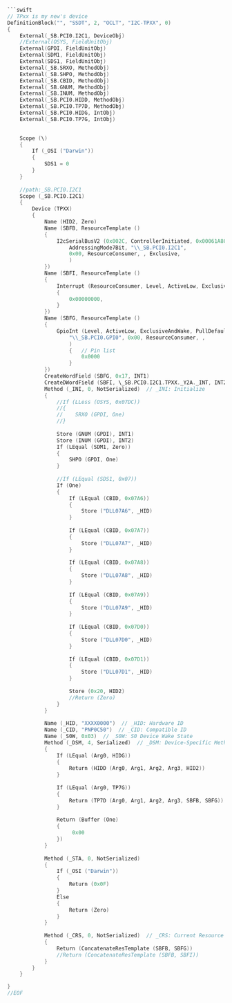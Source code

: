 ```swift
```swift
// TPxx is my new's device
DefinitionBlock("", "SSDT", 2, "OCLT", "I2C-TPXX", 0)
{
    External(_SB.PCI0.I2C1, DeviceObj)
    //External(OSYS, FieldUnitObj)
    External(GPDI, FieldUnitObj)
    External(SDM1, FieldUnitObj)
    External(SDS1, FieldUnitObj)
    External(_SB.SRXO, MethodObj)
    External(_SB.SHPO, MethodObj)
    External(_SB.CBID, MethodObj)
    External(_SB.GNUM, MethodObj)
    External(_SB.INUM, MethodObj)
    External(_SB.PCI0.HIDD, MethodObj)
    External(_SB.PCI0.TP7D, MethodObj)
    External(_SB.PCI0.HIDG, IntObj)
    External(_SB.PCI0.TP7G, IntObj)
    

    Scope (\)
    {
        If (_OSI ("Darwin"))
        {
            SDS1 = 0
        }
    }
    
    //path:_SB.PCI0.I2C1
    Scope (_SB.PCI0.I2C1)
    {
        Device (TPXX)
        {
            Name (HID2, Zero)
            Name (SBFB, ResourceTemplate ()
            {
                I2cSerialBusV2 (0x002C, ControllerInitiated, 0x00061A80,
                    AddressingMode7Bit, "\\_SB.PCI0.I2C1",
                    0x00, ResourceConsumer, , Exclusive,
                    )
            })
            Name (SBFI, ResourceTemplate ()
            {
                Interrupt (ResourceConsumer, Level, ActiveLow, ExclusiveAndWake, ,, _Y2A)
                {
                    0x00000000,
                }
            })
            Name (SBFG, ResourceTemplate ()
            {
                GpioInt (Level, ActiveLow, ExclusiveAndWake, PullDefault, 0x0000,
                    "\\_SB.PCI0.GPI0", 0x00, ResourceConsumer, ,
                    )
                    {   // Pin list
                        0x0000
                    }
            })
            CreateWordField (SBFG, 0x17, INT1)
            CreateDWordField (SBFI, \_SB.PCI0.I2C1.TPXX._Y2A._INT, INT2)  // _INT: Interrupts
            Method (_INI, 0, NotSerialized)  // _INI: Initialize
            {
                //If (LLess (OSYS, 0x07DC))
                //{
                //    SRXO (GPDI, One)
                //}
    
                Store (GNUM (GPDI), INT1)
                Store (INUM (GPDI), INT2)
                If (LEqual (SDM1, Zero))
                {
                    SHPO (GPDI, One)
                }
    
                //If (LEqual (SDS1, 0x07))
                If (One)
                {
                    If (LEqual (CBID, 0x07A6))
                    {
                        Store ("DLL07A6", _HID)
                    }
    
                    If (LEqual (CBID, 0x07A7))
                    {
                        Store ("DLL07A7", _HID)
                    }
    
                    If (LEqual (CBID, 0x07A8))
                    {
                        Store ("DLL07A8", _HID)
                    }
    
                    If (LEqual (CBID, 0x07A9))
                    {
                        Store ("DLL07A9", _HID)
                    }
    
                    If (LEqual (CBID, 0x07D0))
                    {
                        Store ("DLL07D0", _HID)
                    }
    
                    If (LEqual (CBID, 0x07D1))
                    {
                        Store ("DLL07D1", _HID)
                    }
    
                    Store (0x20, HID2)
                    //Return (Zero)
                }
            }
    
            Name (_HID, "XXXX0000")  // _HID: Hardware ID
            Name (_CID, "PNP0C50")  // _CID: Compatible ID
            Name (_S0W, 0x03)  // _S0W: S0 Device Wake State
            Method (_DSM, 4, Serialized)  // _DSM: Device-Specific Method
            {
                If (LEqual (Arg0, HIDG))
                {
                    Return (HIDD (Arg0, Arg1, Arg2, Arg3, HID2))
                }
    
                If (LEqual (Arg0, TP7G))
                {
                    Return (TP7D (Arg0, Arg1, Arg2, Arg3, SBFB, SBFG))
                }
    
                Return (Buffer (One)
                {
                     0x00                                           
                })
            }
      
            Method (_STA, 0, NotSerialized)
            {
                If (_OSI ("Darwin"))
                {
                    Return (0x0F)
                }
                Else
                {
                    Return (Zero)
                }
            }
    
            Method (_CRS, 0, NotSerialized)  // _CRS: Current Resource Settings
            {
                Return (ConcatenateResTemplate (SBFB, SBFG))
                //Return (ConcatenateResTemplate (SBFB, SBFI))
            }
        }
    }

}
//EOF
```

```
